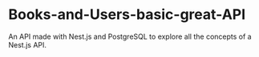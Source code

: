 # Books-and-Users-basic-great-API
An API made with Nest.js and PostgreSQL to explore all the concepts of a Nest.js API.
